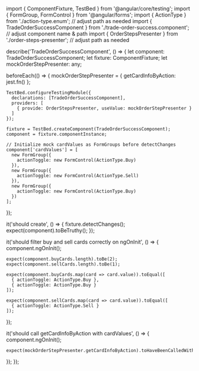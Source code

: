 import { ComponentFixture, TestBed } from '@angular/core/testing';
import { FormGroup, FormControl } from '@angular/forms';
import { ActionType } from './action-type.enum'; // adjust path as needed
import { TradeOrderSuccessComponent } from './trade-order-success.component'; // adjust component name & path
import { OrderStepsPresenter } from './order-steps-presenter'; // adjust path as needed

describe('TradeOrderSuccessComponent', () => {
  let component: TradeOrderSuccessComponent;
  let fixture: ComponentFixture<TradeOrderSuccessComponent>;
  let mockOrderStepPresenter: any;

  beforeEach(() => {
    mockOrderStepPresenter = {
      getCardInfoByAction: jest.fn()
    };

    TestBed.configureTestingModule({
      declarations: [TradeOrderSuccessComponent],
      providers: [
        { provide: OrderStepsPresenter, useValue: mockOrderStepPresenter }
      ]
    });

    fixture = TestBed.createComponent(TradeOrderSuccessComponent);
    component = fixture.componentInstance;

    // Initialize mock cardValues as FormGroups before detectChanges
    component['cardValues'] = [
      new FormGroup({
        actionToggle: new FormControl(ActionType.Buy)
      }),
      new FormGroup({
        actionToggle: new FormControl(ActionType.Sell)
      }),
      new FormGroup({
        actionToggle: new FormControl(ActionType.Buy)
      })
    ];
  });

  it('should create', () => {
    fixture.detectChanges();
    expect(component).toBeTruthy();
  });

  it('should filter buy and sell cards correctly on ngOnInit', () => {
    component.ngOnInit();

    expect(component.buyCards.length).toBe(2);
    expect(component.sellCards.length).toBe(1);

    expect(component.buyCards.map(card => card.value)).toEqual([
      { actionToggle: ActionType.Buy },
      { actionToggle: ActionType.Buy }
    ]);

    expect(component.sellCards.map(card => card.value)).toEqual([
      { actionToggle: ActionType.Sell }
    ]);
  });

  it('should call getCardInfoByAction with cardValues', () => {
    component.ngOnInit();

    expect(mockOrderStepPresenter.getCardInfoByAction).toHaveBeenCalledWith(component['cardValues']);
  });
});